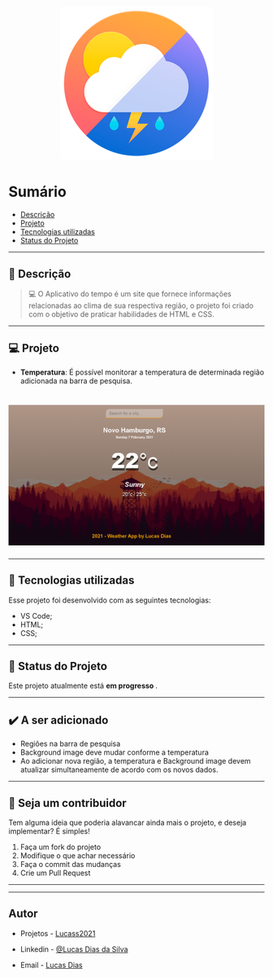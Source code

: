 <h1 align="center">
    <img src="logo0.png"/>
</h1>

# Sumário

- [Descrição](#📝-Descrição)
- [Projeto](#💻-Projeto)
- [Tecnologias utilizadas](#🚀-Tecnologias-utilizadas)
- [Status do Projeto](#🎯-Status-do-Projeto)

---

## 📝 Descrição

>💻 O Aplicativo do tempo é um site que fornece informações relacionadas ao clima de sua respectiva região, o projeto foi criado com o objetivo de praticar habilidades de HTML e CSS.



---

## 💻 Projeto

* <b>Temperatura</b>: É possível monitorar a temperatura de determinada região adicionada na barra de pesquisa.

<h1 align="center">
    <img src="read00.PNG"/>
</h1>



---

## 🚀 Tecnologias utilizadas
Esse projeto foi desenvolvido com as seguintes tecnologias:
* VS Code;
* HTML;
* CSS;



---

## 🎯 Status do Projeto

Este projeto atualmente está <b>em progresso </b>.

---

## :heavy_check_mark: A ser adicionado

- Regiôes na barra de pesquisa
- Background image deve mudar conforme a temperatura 
- Ao adicionar nova região, a temperatura e Background image devem atualizar simultaneamente de acordo com os novos dados.

---

## :handshake: Seja um contribuidor

Tem alguma ideia que poderia alavancar ainda mais o projeto, e deseja implementar? É simples!

1. Faça um fork do projeto
2. Modifique o que achar necessário
3. Faça o commit das mudanças
4. Crie um Pull Request

---

---

## Autor

- Projetos - [Lucass2021](https://github.com/Lucass2021)

- Linkedin - [@Lucas Dias da Silva](https://www.linkedin.com/in/lucas-dias-da-silva-118954199/)

- Email - [Lucas Dias](mailto:lucas.allx@hotmail.com")
